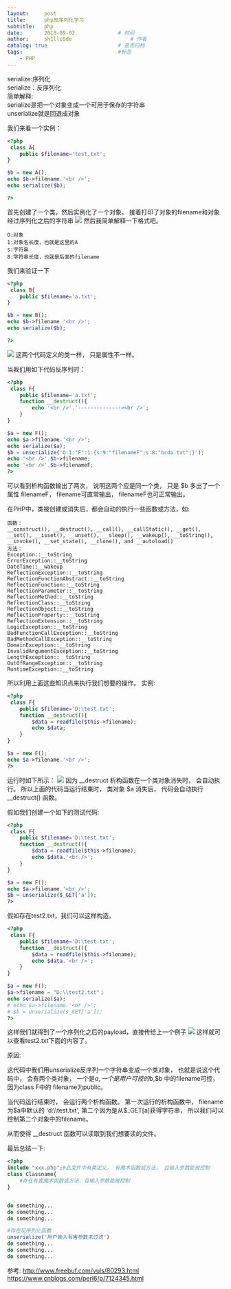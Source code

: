 ```yaml
---
layout:     post
title:      php反序列化学习
subtitle:   php
date:       2018-09-02 				# 时间
author:     sh1llc0de					# 作者
catalog: true 						# 是否归档
tags:								#标签
    - PHP
---
```


serialize:序列化  
serialize：反序列化  
简单解释:  
serialize是把一个对象变成一个可用于保存的字符串  
unserialize就是回退成对象  

我们来看一个实例：

```php
<?php
 class A{
    public $filename='test.txt';
}

$b = new A();
echo $b->filename.'<br />';
echo serialize($b);

?>
```

首先创建了一个类，然后实例化了一个对象。
接着打印了对象的filename和对象经过序列化之后的字符串
![](https://s1.ax1x.com/2018/09/02/PxdY2d.png)
然后我简单解释一下格式吧。
```
O:对象
1:对象名长度，也就是这里的A
s:字符串
8:字符串长度，也就是后面的filename
```

我们来验证一下
```php
<?php
 class B{
    public $filename='a.txt';
}

$b = new B();
echo $b->filename.'<br />';
echo serialize($b);

?>
```
![](https://s1.ax1x.com/2018/09/02/Pxd0Vf.png)
这两个代码定义的类一样， 只是属性不一样。

当我们用如下代码反序列时：
```php
<?php
 class F{
    public $filename='a.txt';
    function __destruct(){
        echo '<br />'.'--------------><br />';
    }
}

$a = new F();
echo $a->filename.'<br />';
echo serialize($a);
$b = unserialize('O:1:"F":1:{s:9:"filenameF";s:8:"bcda.txt";}');
echo '<br />'.$b->filename;
echo '<br />'.$b->filenameF;
?>
```
可以看到析构函数输出了两次， 说明这两个应是同一个类， 只是 $b 多出了一个属性 filenameF， filename可直常输出， filenameF也可正常输出。

在PHP中，类被创建或消失后，都会自动的执行一些函数或方法，如:
```
函数：
__construct(), __destruct(), __call(), __callStatic(), __get(), __set(), __isset(), __unset(), __sleep(), __wakeup(), __toString(), __invoke(), __set_state(), __clone(), and __autoload()
方法：
Exception::__toString
ErrorException::__toString
DateTime::__wakeup
ReflectionException::__toString
ReflectionFunctionAbstract::__toString
ReflectionFunction::__toString
ReflectionParameter::__toString
ReflectionMethod::__toString
ReflectionClass::__toString
ReflectionObject::__toString
ReflectionProperty::__toString
ReflectionExtension::__toString
LogicException::__toString
BadFunctionCallException::__toString
BadMethodCallException::__toString
DomainException::__toString
InvalidArgumentException::__toString
LengthException::__toString
OutOfRangeException::__toString
RuntimeException::__toString
```

所以利用上面这些知识点来执行我们想要的操作。
实例:
```php
<?php
 class F{
    public $filename='D:\test.txt';
    function __destruct(){
        $data = readfile($this->filename);
        echo $data;
    }
}

$a = new F();
echo $a->filename.'<br />';
?>
```

运行时如下所示：
![](https://s1.ax1x.com/2018/09/02/Pxd7RJ.png)
因为 __destruct 析构函数在一个类对象消失时， 会自动执行。 所以上面的代码当运行结束时， 类对象 $a 消失后， 代码会自动执行 __destruct() 函数。

假如我们创建一个如下的测试代码:
```php
<?php
 class F{
    public $filename='D:\test.txt';
    function __destruct(){
        $data = readfile($this->filename);
        echo $data.'<br />';
    }
}

$a = new F();
echo $a->filename.'<br />';
$b = unserialize($_GET['a']);
?>
```

假如存在test2.txt，我们可以这样构造。

```php
<?php
 class F{
    public $filename='D:\test.txt';
    function __destruct(){
        $data = readfile($this->filename);
        echo $data.'<br />';
    }
}

$a = new F();
$a->filename = "D:\\test2.txt"；
echo serialize($a);
# echo $a->filename.'<br />';  
# $b = unserialize($_GET['a']);
?>
```
这样我们就得到了一个序列化之后的payload，直接传给上一个例子
![](https://s1.ax1x.com/2018/09/02/Pxw8e0.png)
这样就可以查看test2.txt下面的内容了。

原因:

这代码中我们用unserialize反序列一个字符串变成一个类对象， 也就是说这个代码中， 会有两个类对象， 一个是$a, 一个是用户可控的$b,$b 中的filename可控， 因为class F中的 filename为public。

当代码运行结束时， 会运行两个析构函数。 第一次运行的析构函数中， filename为$a中默认的 'd:\\test.txt', 第二个因为是从$_GET[a]获得字符串， 所以我们可以控制第二个对象中的filename。

从而使得 __destruct 函数可以读取到我们想要读的文件。

最后总结一下:
```php
<?php
include "xxx.php";#此文件中有类定义， 有魔术函数或方法， 且输入参数能被控制
class Classname{
    #存在有害魔术函数或方法，且输入参数能被控制
}


do something...
do something...
do something...

#存在反序列化函数
unserialize('用户输入有害参数未过滤')
do something...
do something...
do something...
```

参考:
<http://www.freebuf.com/vuls/80293.html>  
<https://www.cnblogs.com/perl6/p/7124345.html>
